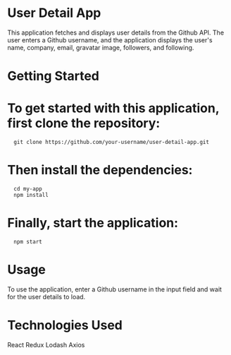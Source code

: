 # User Detail App
This application fetches and displays user details from the Github API. The user enters a Github username, and the application displays the user's name, company, email, gravatar image, followers, and following.

# Getting Started
   # To get started with this application, first clone the repository:

      git clone https://github.com/your-username/user-detail-app.git

   # Then install the dependencies:

      cd my-app
      npm install

   # Finally, start the application:
      npm start



# Usage
To use the application, enter a Github username in the input field and wait for the user details to load.

# Technologies Used
React
Redux
Lodash
Axios